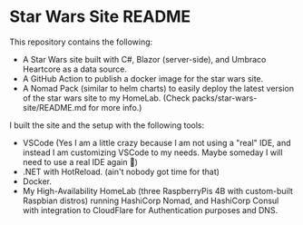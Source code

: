 # Star Wars Site README

This repository contains the following:

- A Star Wars site built with C#, Blazor (server-side), and Umbraco Heartcore as a data source.
- A GitHub Action to publish a docker image for the star wars site.
- A Nomad Pack (similar to helm charts) to easily deploy the latest version of the star wars site to my HomeLab. (Check packs/star-wars-site/README.md for more info.)

I built the site and the setup with the following tools:

- VSCode (Yes I am a little crazy because I am not using a "real" IDE, and instead I am customizing VSCode to my needs. Maybe someday I will need to use a real IDE again 👀)
- .NET with HotReload. (ain't nobody got time for that)
- Docker.
- My High-Availability HomeLab (three RaspberryPis 4B with custom-built Raspbian distros) running HashiCorp Nomad, and HashiCorp Consul with integration to CloudFlare for Authentication purposes and DNS.